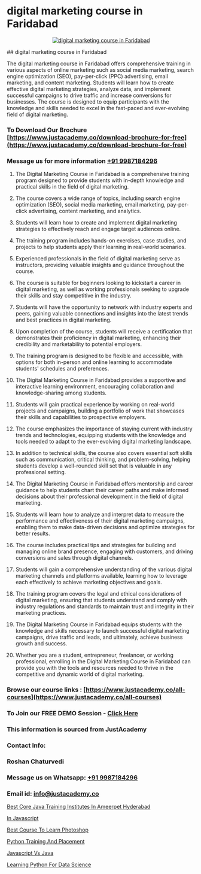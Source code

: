 # digital marketing course in Faridabad

<p align="center">
  <a href="https://justacademy.co/course-detail/digital-marketing">
    <img src="https://justacademy.co/storage2/course_image/1676636720_course_image.webp" alt="digital marketing course in Faridabad">
  </a>
</p>
## digital marketing course in Faridabad

The digital marketing course in Faridabad offers comprehensive training in various aspects of online marketing such as social media marketing, search engine optimization (SEO), pay-per-click (PPC) advertising, email marketing, and content marketing. Students will learn how to create effective digital marketing strategies, analyze data, and implement successful campaigns to drive traffic and increase conversions for businesses. The course is designed to equip participants with the knowledge and skills needed to excel in the fast-paced and ever-evolving field of digital marketing.
### To Download Our Brochure [https://www.justacademy.co/download-brochure-for-free](https://www.justacademy.co/download-brochure-for-free)
### Message us for more information [+91 9987184296](https://api.whatsapp.com/send?phone=919987184296)
1) The Digital Marketing Course in Faridabad is a comprehensive training program designed to provide students with in-depth knowledge and practical skills in the field of digital marketing.

2) The course covers a wide range of topics, including search engine optimization (SEO), social media marketing, email marketing, pay-per-click advertising, content marketing, and analytics.

3) Students will learn how to create and implement digital marketing strategies to effectively reach and engage target audiences online.

4) The training program includes hands-on exercises, case studies, and projects to help students apply their learning in real-world scenarios.

5) Experienced professionals in the field of digital marketing serve as instructors, providing valuable insights and guidance throughout the course.

6) The course is suitable for beginners looking to kickstart a career in digital marketing, as well as working professionals seeking to upgrade their skills and stay competitive in the industry.

7) Students will have the opportunity to network with industry experts and peers, gaining valuable connections and insights into the latest trends and best practices in digital marketing.

8) Upon completion of the course, students will receive a certification that demonstrates their proficiency in digital marketing, enhancing their credibility and marketability to potential employers.

9) The training program is designed to be flexible and accessible, with options for both in-person and online learning to accommodate students' schedules and preferences.

10) The Digital Marketing Course in Faridabad provides a supportive and interactive learning environment, encouraging collaboration and knowledge-sharing among students.

11) Students will gain practical experience by working on real-world projects and campaigns, building a portfolio of work that showcases their skills and capabilities to prospective employers.

12) The course emphasizes the importance of staying current with industry trends and technologies, equipping students with the knowledge and tools needed to adapt to the ever-evolving digital marketing landscape.

13) In addition to technical skills, the course also covers essential soft skills such as communication, critical thinking, and problem-solving, helping students develop a well-rounded skill set that is valuable in any professional setting.

14) The Digital Marketing Course in Faridabad offers mentorship and career guidance to help students chart their career paths and make informed decisions about their professional development in the field of digital marketing.

15) Students will learn how to analyze and interpret data to measure the performance and effectiveness of their digital marketing campaigns, enabling them to make data-driven decisions and optimize strategies for better results.

16) The course includes practical tips and strategies for building and managing online brand presence, engaging with customers, and driving conversions and sales through digital channels.

17) Students will gain a comprehensive understanding of the various digital marketing channels and platforms available, learning how to leverage each effectively to achieve marketing objectives and goals.

18) The training program covers the legal and ethical considerations of digital marketing, ensuring that students understand and comply with industry regulations and standards to maintain trust and integrity in their marketing practices.

19) The Digital Marketing Course in Faridabad equips students with the knowledge and skills necessary to launch successful digital marketing campaigns, drive traffic and leads, and ultimately, achieve business growth and success.

20) Whether you are a student, entrepreneur, freelancer, or working professional, enrolling in the Digital Marketing Course in Faridabad can provide you with the tools and resources needed to thrive in the competitive and dynamic world of digital marketing.

### Browse our course links : [https://www.justacademy.co/all-courses](https://www.justacademy.co/all-courses) 
### To Join our FREE DEMO Session - [Click Here](https://www.justacademy.co/register-for-course-demo)


### This information is sourced from JustAcademy
### Contact Info:
### Roshan Chaturvedi
### Message us on Whatsapp: [+91 9987184296](https://api.whatsapp.com/send?phone=919987184296)
### Email id: [info@justacademy.co](mailto:info@justacademy.co)
                
[Best Core Java Training Institutes In Ameerpet Hyderabad](https://www.linkedin.com/pulse/best-core-java-training-institutes-ameerpet-hyderabad-2rtie?trackingId=RKBx6mG18lA5JpnYreH0sA%3D%3D&lipi=urn%3Ali%3Apage%3Ad_flagship3_company_admin%3By22MVqO%2BQeqrnkw6fmQaIA%3D%3D)

[In Javascript](https://www.linkedin.com/pulse/javascript-justacademy-cupertino-rhuac?trackingId=aCdPRES8cmP2DHLUv7hHhA%3D%3D&lipi=urn%3Ali%3Apage%3Ad_flagship3_company_admin%3BnS5tGyG4QnikczaDjz%2F1LQ%3D%3D)

[Best Course To Learn Photoshop](https://medium.com/@mahi3106/best-course-to-learn-photoshop-b62ad87b1cfb)

[Python Training And Placement](https://medium.com/@shivamja27/python-training-and-placement-5a4f837e92ad)

[Javascript Vs Java](https://justacademyin.github.io/justacademy/javascript-vs-java)

[Learning Python For Data Science](https://justacademyin.github.io/justacademy/learning-python-for-data-science)

